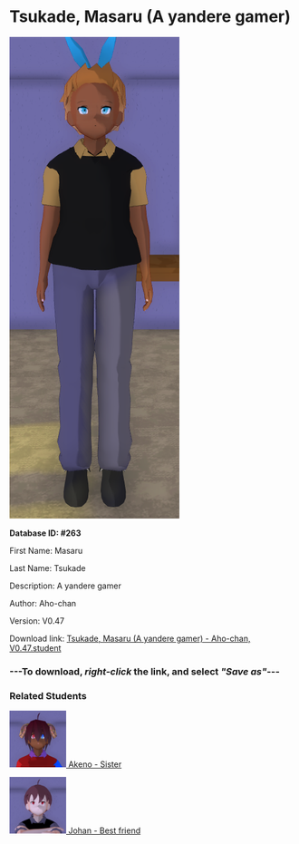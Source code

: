 # Tsukade, Masaru (A yandere gamer)

<img src="Files/Tsukade, Masaru (A yandere gamer).png" title="Tsukade, Masaru (A yandere gamer) - Aho-chan, V0.47">

**Database ID: #263**

First Name: Masaru

Last Name: Tsukade

Description: A yandere gamer

Author: Aho-chan

Version: V0.47

Download link: <a href="https://raw.githubusercontent.com/Arbiter1223/Daigaku-Gurashi-Custom-Students/master/Students/Files/Tsukade%2C%20Masaru%20(A%20yandere%20gamer)%20-%20Aho-chan%2C%20V0.47.student">Tsukade, Masaru (A yandere gamer) - Aho-chan, V0.47.student</a>

### ---**To download, _right-click_ the link, and select _"Save as"_**---

### Related Students

<a href="Tsukade, Akeno (Masaru's older, spoiled sister).md"><img src="Files/Thumbs/Tsukade, Akeno (Masaru's older, spoiled sister).png" height="100" width="100" title="Tsukade, Akeno (Masaru's older, spoiled sister) - Aho-chan, V0.47"></a><a href="Tsukade, Akeno (Masaru's older, spoiled sister).md"> Akeno - Sister</a>

<a href="Yasuda, Johan (Masaru's boring best friend).md"><img src="Files/Thumbs/Yasuda, Johan (Masaru's boring best friend).png" height="100" width="100" title="Yasuda, Johan (Masaru's boring best friend) - Aho-chan, V0.47"></a><a href="Yasuda, Johan (Masaru's boring best friend).md"> Johan - Best friend</a>

